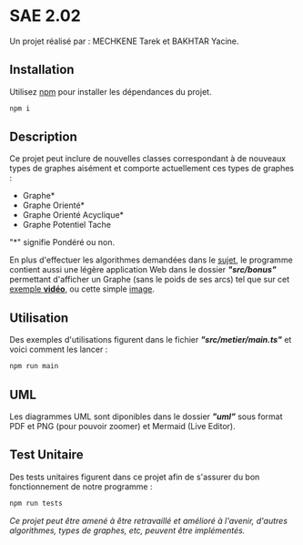 # SAE 2.02

Un projet réalisé par : MECHKENE Tarek et BAKHTAR Yacine.

## Installation

Utilisez [npm](https://www.npmjs.com/) pour installer les dépendances du projet.

```bash
npm i
```

## Description

Ce projet peut inclure de nouvelles classes correspondant à de nouveaux types de graphes aisément et comporte actuellement ces types de graphes :
- Graphe*
- Graphe Orienté*
- Graphe Orienté Acyclique*
- Graphe Potentiel Tache

"*" signifie Pondéré ou non.

En plus d'effectuer les algorithmes demandées dans le [sujet](https://cdn.discordapp.com/attachments/1022419294010753096/1116762354105995314/sujet_doo.pdf), le programme contient aussi une légère application Web dans le dossier ***"src/bonus"*** permettant d'afficher un Graphe (sans le poids de ses arcs) tel que sur cet [exemple **vidéo**](https://cdn.discordapp.com/attachments/1022419294010753096/1116770354887655534/demonstrationWeb.mp4), ou cette simple [image](https://media.discordapp.net/attachments/1022419294010753096/1116770599340089404/image.png?width=1609&height=905).

## Utilisation 
Des exemples d'utilisations figurent dans le fichier ***"src/metier/main.ts"*** et voici comment les lancer :
```typescript
npm run main
```
## UML
Les diagrammes UML sont diponibles dans le dossier ***"uml"*** sous format PDF et PNG (pour pouvoir zoomer) et Mermaid (Live Editor).

## Test Unitaire

Des tests unitaires figurent dans ce projet afin de s'assurer du bon fonctionnement de notre programme :
```bash
npm run tests
```

*Ce projet peut être amené à être retravaillé et amélioré à l'avenir, d'autres algorithmes, types de graphes, etc, peuvent être implémentés.*
